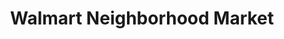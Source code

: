 ---
title: "Walmart Neighborhood Market"
url: /fayetteville/walmart-neighborhood-market/
shop: Supermarkt
---